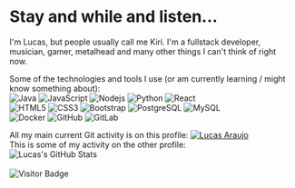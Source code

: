 <h1>Stay and while and listen...</h1>

I'm Lucas, but people usually call me Kiri.  I'm a fullstack developer, musician, gamer, metalhead and many other things I can't think of right now.

Some of the technologies and tools I use (or am currently learning / might know something about):
</br>
![Java](https://img.shields.io/badge/-Java-d15284?style=flat-square&logo=java)
![JavaScript](https://img.shields.io/badge/-JavaScript-6850cc?style=flat-square&logo=javascript)
![Nodejs](https://img.shields.io/badge/-Nodejs-052e19?style=flat-square&logo=Node.js)
![Python](https://img.shields.io/badge/-Python-162c30?style=flat-square&logo=Python)
![React](https://img.shields.io/badge/-React-c77620?style=flat-square&logo=react)
</br>
![HTML5](https://img.shields.io/badge/-HTML5-E34F26?style=flat-square&logo=html5&logoColor=white)
![CSS3](https://img.shields.io/badge/-CSS3-1572B6?style=flat-square&logo=css3)
![Bootstrap](https://img.shields.io/badge/-Bootstrap-563D7C?style=flat-square&logo=bootstrap)
![PostgreSQL](https://img.shields.io/badge/-PostgreSQL-336791?style=flat-square&logo=postgresql)
![MySQL](https://img.shields.io/badge/-MySQL-898396?style=flat-square&logo=mysql)
</br>
![Docker](https://img.shields.io/badge/-Docker-white?style=flat-square&logo=docker)
![GitHub](https://img.shields.io/badge/-GitHub-181717?style=flat-square&logo=github)
![GitLab](https://img.shields.io/badge/-GitLab-FCA121?style=flat-square&logo=gitlab)

All my main current Git activity is on this profile: [![Lucas Araujo](https://img.shields.io/badge/-Lucas_Araujo's_Profile-4153d9?style=flat-square&logo=github)](https://github.com/lucas-araujo-develcode)
</br>
This is some of my activity on the other profile:
</br>
![Lucas's GitHub Stats](https://github-readme-stats.vercel.app/api?username=lucas-araujo-develcode&count_private=true&show_icons=true&theme=dark)
</br>
</br>
![Visitor Badge](https://visitor-badge.laobi.icu/badge?page_id=KiriLucas)
